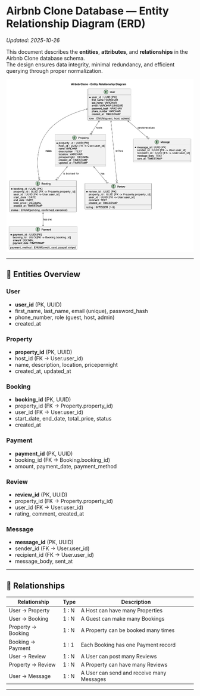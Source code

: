 # Airbnb Clone Database — Entity Relationship Diagram (ERD)
_Updated: 2025-10-26_

This document describes the **entities**, **attributes**, and **relationships** in the Airbnb Clone database schema.  
The design ensures data integrity, minimal redundancy, and efficient querying through proper normalization.

![airbnb-erd.png](./airbnb-erd.png)

---

## 🧱 Entities Overview

### User
- **user_id** (PK, UUID)
- first_name, last_name, email (unique), password_hash
- phone_number, role (guest, host, admin)
- created_at

### Property
- **property_id** (PK, UUID)
- host_id (FK → User.user_id)
- name, description, location, pricepernight
- created_at, updated_at

### Booking
- **booking_id** (PK, UUID)
- property_id (FK → Property.property_id)
- user_id (FK → User.user_id)
- start_date, end_date, total_price, status
- created_at

### Payment
- **payment_id** (PK, UUID)
- booking_id (FK → Booking.booking_id)
- amount, payment_date, payment_method

### Review
- **review_id** (PK, UUID)
- property_id (FK → Property.property_id)
- user_id (FK → User.user_id)
- rating, comment, created_at

### Message
- **message_id** (PK, UUID)
- sender_id (FK → User.user_id)
- recipient_id (FK → User.user_id)
- message_body, sent_at

---

## 🔗 Relationships

| Relationship | Type | Description |
|---------------|-------|-------------|
| User → Property | 1 : N | A Host can have many Properties |
| User → Booking | 1 : N | A Guest can make many Bookings |
| Property → Booking | 1 : N | A Property can be booked many times |
| Booking → Payment | 1 : 1 | Each Booking has one Payment record |
| User → Review | 1 : N | A User can post many Reviews |
| Property → Review | 1 : N | A Property can have many Reviews |
| User → Message | 1 : N | A User can send and receive many Messages |

---
